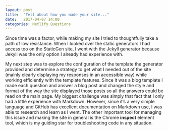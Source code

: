 ```yaml
---
layout: post
title:  "Tell about how you made your site..."
date:   2017-04-07 14:00
categories: Netlify Questions
---
```

Since time was a factor, while making my site I tried to thoughtfully take a path of low resistance. When I looked over the static generators I had access too on the StaticGen site, I went with the Jekyll generator because Jekyll was the only option I already had experience with.  

My next step was to explore the configuration of the template the generator provided and determine a strategy to get what I needed out of the site (mainly clearly displaying my responses in an accessible way) while working efficiently with the template features. Since it was a blog template I made each question and answer a blog post and changed the style and format of the way the site displayed those posts so all the answers could be read on the main page. 
My biggest challenge was simply that fact that I only had a little experience with Markdown. However, since it’s a very simple language and GitHub has excellent documentation on Markdown use, I was able to research and learn as I went. The other important tool for managing this issue and making the site in general is the Chrome **inspect** element tool, which is my guiding star for troubleshooting code in any situation.
